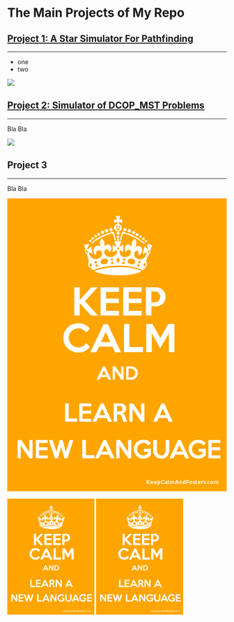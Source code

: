 # The Main Projects of My Repo

## [Project 1: A Star Simulator For Pathfinding](https://github.com/Arseni1919/A_star_simulator) 
---
* one 
* two

![](/images/positions_by_state.png)


## [Project 2: Simulator of DCOP_MST Problems](https://github.com/Arseni1919/simulator_dcop_mst) 
---
Bla Bla

![](/images/matrix_results.png)

## Project 3
---

Bla Bla

![](/images/2462300.png)

<img src="/images/2462300.png" width="200">
<img src="/images/2462300.png" width="200">
